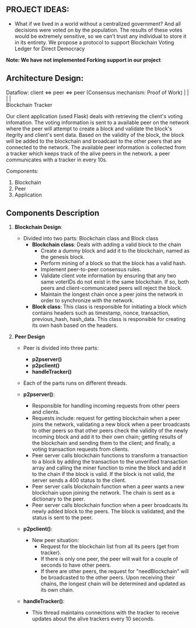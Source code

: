 ## PROJECT IDEAS:

- What if we lived in a world without a centralized government? And all decisions were voted on by the population. The results of these votes would be extremely sensitive, so we can’t trust any individual to store it in its entirety. We propose a protocol to support Blockchain Voting Ledger for Direct Democracy

<b>Note: We have not implemented Forking support in our project</b>
## Architecture Design:

Dataflow: 
          client <=> peer <=> peer (Consensus mechanism: Proof of Work)
                       |       |       
                       |       |       
                Blockchain    Tracker


Our client application (used Flask) deals with retrieving the client's voting infomation. The voting information is sent to a available peer on the network where the peer will attempt to create a block and validate the block's itegrity and client's sent data. Based on the validity of the block, the block will be added to the blockchain and broadcast to the other peers that are connected to the network. The available peer information is collected from a tracker which keeps track of the alive peers in the network. a peer communicates with a tracker in every 10s. 

Components:
   1. Blockchain
   2. Peer
   3. Application
    

## Components Description

1. **Blockchain Design**:
    - Divided into two parts: Blockchain class and Block class
        - **Blockchain class**: Deals with adding a valid block to the chain
            - Create a dummy block and add it to the blockchain, named as the genesis block.
            - Perform mining of a block so that the block has a valid hash.
            - Implement peer-to-peer consensus rules.
            - Validate client vote information by ensuring that any two same voterIDs do not exist in the same blockchain. If so, both peers and client-communicated peers will reject the block.
            - Maintain the longest chain once a peer joins the network in order to synchronize with the network.
        - **Block class**: This class is responsible for initiating a block which contains headers such as timestamp, nonce, transaction, previous_hash, hash_data. This class is responsible for creating its own hash based on the headers. 
    

2. **Peer Design**
    - Peer is divided into three parts:
        - **p2pserver()**
        - **p2pclient()**
        - **handleTracker()**
    - Each of the parts runs on different threads. 
    - **p2pserver()**:
        - Responsible for handling incoming requests from other peers and clients.
        - Requests include: request for getting blockchain when a peer joins the network, validating a new block when a peer broadcasts to other peers so that other peers check the validity of the newly incoming block and add it to their own chain; getting results of the blockchain and sending them to the client; and finally, a voting transaction requests from clients.
        - Peer server calls blockchain functions to transform a transaction to a block by adding the transaction to the unverified transaction array and calling the miner function to mine the block and add it to the chain if the block is valid. If the block is not valid, the server sends a 400 status to the client.
        - Peer server calls blockchain function when a peer wants a new blockchain upon joining the network. The chain is sent as a dictionary to the peer.
        - Peer server calls blockchain function when a peer broadcasts its newly added block to the peers. The block is validated, and the status is sent to the peer.
     
     - **p2pclient()**:
        - New peer situation:
            - Request for the blockchain list from all its peers (get from tracker).
            - If there is only one peer, the peer will wait for a couple of seconds to have other peers.
            - If there are other peers, the request for "needBlockchain" will be broadcasted to the other peers. Upon receiving their chains, the longest chain will be determined and updated as its own chain.

    - **handleTracker()**:
        - This thread maintains connections with the tracker to receive updates about the alive trackers every 10 seconds.


            
